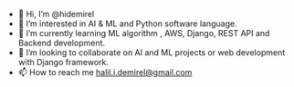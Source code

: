 - 👋 Hi, I’m @hidemirel
- 👀 I’m interested in AI & ML and Python software language.
- 🌱 I’m currently learning  ML algorithm , AWS, Django, REST API and Backend development.
- 💞️ I’m looking to collaborate on AI and ML projects or web development with Django framework.
- 📫 How to reach me 
halil.i.demirel@gmail.com

<!---
hidemirel/hidemirel is a ✨ special ✨ repository because its `README.md` (this file) appears on your GitHub profile.
You can click the Preview link to take a look at your changes.
--->
